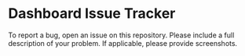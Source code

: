 # Dashboard Issue Tracker

To report a bug, open an issue on this repository. Please include a full description of your problem. If applicable, please provide screenshots.
